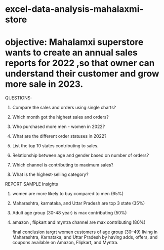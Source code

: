 # excel-data-analysis-mahalaxmi-store

# objective: Mahalamxi superstore wants to create an annual sales reports for 2022 ,so that owner can understand their customer and grow more sale in 2023.


QUESTIONS: 
1. Compare the sales and orders using single charts?

2. Which month got the highest sales and orders?
   
3. Who purchased more men - women in 2022?
 
4. What are the different order statuses in 2022?
 
5. List the top 10 states contributing to sales.
 
6. Relationship between age and gender based on number of orders?
 
7. Which channel is contributing to maximum sales?
 
8. What is the highest-selling category?

REPORT SAMPLE Insights
1. women are more likely to buy compared to men (65%)
2. Maharashtra, karnataka, and Uttar Pradesh are top 3 state (35%)
3. Adult age group (30-48 year) is max contributing (50%)
4. amazon , flipkart and myntra  channel are max contributing (80%)

   final conclusion
targrt women customers of age group (30–49) living in Maharashtra, Karnataka, and Uttar Pradesh by having adds, offers, and coupons available on Amazon, Flipkart, and Myntra.

